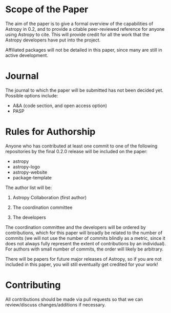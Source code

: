 Scope of the Paper
==================

The aim of the paper is to give a formal overview of the capabilities of 
Astropy in 0.2, and to provide a citable peer-reviewed reference for 
anyone using Astropy to cite. This will provide credit for all the work 
that the Astropy developers have put into the project.

Affiliated packages will not be detailed in this paper, since many are 
still in active development.

Journal
======

The journal to which the paper will be submitted has not been decided 
yet. Possible options include:

* A&A (code section, and open access option)
* PASP

Rules for Authorship
====================

Anyone who has contributed at least one commit to one of the following 
repositories by the final 0.2.0 release will be included on the paper:

* astropy
* astropy-logo
* astropy-website
* package-template

The author list will be:

1. Astropy Collaboration (first author)

2. The coordination committee

3. The developers

The coordination committee and the developers will be ordered by
contributions, which for this paper will broadly be related to the number of
commits (we will not use the number of commits blindly as a metric, since it
does not always fully represent the extent of contributions by an individual).
For authors with small number of commits, the order will likely be arbitrary.

There will be papers for future major releases of Astropy, so if you are not
included in this paper, you will still eventually get credited for your work!

Contributing
============

All contributions should be made via pull requests so that we can
review/discuss changes/additions if necessary.